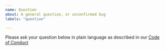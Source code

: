 ```yaml
---
name: Question
about: A general question, or unconfirmed bug
labels: "question"

---
```


Please ask your question below in plain language as described in our [Code of Conduct](https://github.com/theparanoids/ashirt-server/blob/master/Code-of-Conduct.md)
